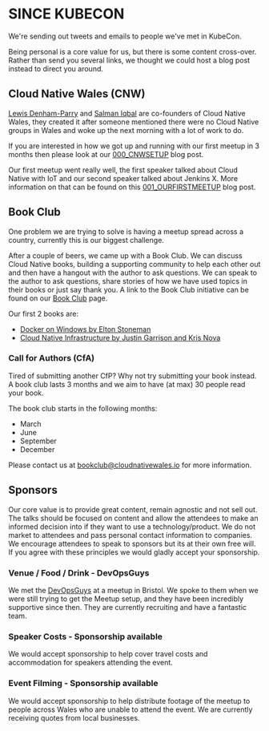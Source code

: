 # SINCE KUBECON

We're sending out tweets and emails to people we've met in KubeCon.

Being personal is a core value for us, but there is some content cross-over.
Rather than send you several links, we thought we could host a blog post instead to direct you around.

## Cloud Native Wales (CNW)

[Lewis Denham-Parry](https://twitter.com/denhamparry) and [Salman Iqbal](https://twitter.com/soulmaniqbal) are co-founders of Cloud Native Wales, they created it after someone mentioned there were no Cloud Native groups in Wales and woke up the next morning with a lot of work to do.

If you are interested in how we got up and running with our first meetup in 3 months then please look at our [000_CNWSETUP](https://blog.cloudnativewales.io/000_cnwsetup/) blog post.

Our first meetup went really well, the first speaker talked about Cloud Native with IoT and our second speaker talked about Jenkins X.  More information on that can be found on this [001_OURFIRSTMEETUP](https://blog.cloudnativewales.io/001_ourfirstmeetup/) blog post.

## Book Club

One problem we are trying to solve is having a meetup spread across a country, currently this is our biggest challenge.

After a couple of beers, we came up with a Book Club.  We can discuss Cloud Native books, building a supporting community to help each other out and then have a hangout with the author to ask questions.  We can speak to the author to ask questions, share stories of how we have used topics in their books or just say thank you.  A link to the Book Club initiative can be found on our [Book Club](https://blog.cloudnativewales.io/bookclub/) page.

Our first 2 books are:

* [Docker on Windows by Elton Stoneman](https://blog.cloudnativewales.io/dockeronwindows/)
* [Cloud Native Infrastructure by Justin Garrison and Kris Nova](https://blog.cloudnativewales.io/cloudnativeinfrastructure/)

### Call for Authors (CfA)

Tired of submitting another CfP?  Why not try submitting your book instead.
A book club lasts 3 months and we aim to have (at max) 30 people read your book.

The book club starts in the following months:

* March
* June
* September
* December

Please contact us at [bookclub@cloudnativewales.io](mailto:bookclub@cloudnativewales.io) for more information.

## Sponsors

Our core value is to provide great content, remain agnostic and not sell out.  The talks should be focused on content and allow the attendees to make an informed decision into if they want to use a technology/product.  We do not market to attendees and pass personal contact information to companies.  We encourage attendees to speak to sponsors but its at their own free will.  If you agree with these principles we would gladly accept your sponsorship.

### Venue / Food / Drink - DevOpsGuys

We met the [DevOpsGuys](https://www.devopsguys.com) at a meetup in Bristol.  We spoke to them when we were still trying to get the Meetup setup, and they have been incredibly supportive since then.  They are currently recruiting and have a fantastic team.

### Speaker Costs - Sponsorship available

We would accept sponsorship to help cover travel costs and accommodation for speakers attending the event.

### Event Filming - Sponsorship available

We would accept sponsorship to help distribute footage of the meetup to people across Wales who are unable to attend the event.  We are currently receiving quotes from local businesses.
